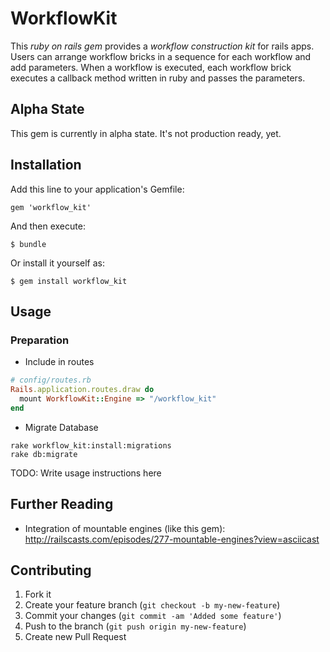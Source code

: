 # WorkflowKit

This *ruby on rails gem* provides a *workflow construction kit* for rails apps. Users can arrange workflow bricks in a sequence for each workflow and add parameters. When a workflow is executed, each workflow brick executes a callback method written in ruby and passes the parameters.

## Alpha State

This gem is currently in alpha state. It's not production ready, yet.

## Installation

Add this line to your application's Gemfile:

    gem 'workflow_kit'

And then execute:

    $ bundle

Or install it yourself as:

    $ gem install workflow_kit

## Usage

### Preparation

* Include in routes
```ruby
# config/routes.rb
Rails.application.routes.draw do
  mount WorkflowKit::Engine => "/workflow_kit"
end
```

* Migrate Database
```
rake workflow_kit:install:migrations
rake db:migrate
```


TODO: Write usage instructions here

## Further Reading
* Integration of mountable engines (like this gem): http://railscasts.com/episodes/277-mountable-engines?view=asciicast 

## Contributing

1. Fork it
2. Create your feature branch (`git checkout -b my-new-feature`)
3. Commit your changes (`git commit -am 'Added some feature'`)
4. Push to the branch (`git push origin my-new-feature`)
5. Create new Pull Request
